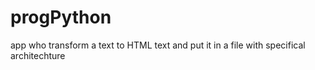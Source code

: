 # progPython
app who transform a text to HTML text and put it in a file with specifical architechture
